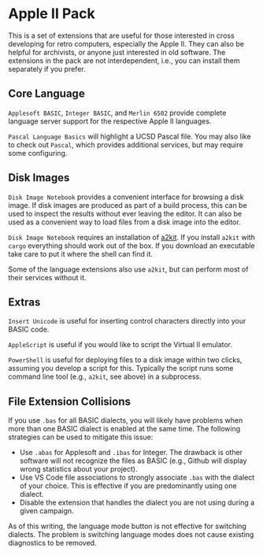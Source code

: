 # Apple II Pack

This is a set of extensions that are useful for those interested in cross developing for retro computers, especially the Apple II.  They can also be helpful for archivists, or anyone just interested in old software.  The extensions in the pack are not interdependent, i.e., you can install them separately if you prefer.

## Core Language

`Applesoft BASIC`, `Integer BASIC`, and `Merlin 6502` provide complete language server support for the respective Apple II languages.

`Pascal Language Basics` will highlight a UCSD Pascal file.  You may also like to check out `Pascal`, which provides additional services, but may require some configuring.

## Disk Images

`Disk Image Notebook` provides a convenient interface for browsing a disk image.  If disk images are produced as part of a build process, this can be used to inspect the results without ever leaving the editor.  It can also be used as a convenient way to load files from a disk image into the editor.

`Disk Image Notebook` requires an installation of [a2kit](https://github.com/dfgordon/a2kit).  If you install `a2kit` with `cargo` everything should work out of the box.  If you download an executable take care to put it where the shell can find it.

Some of the language extensions also use `a2kit`, but can perform most of their services without it.

## Extras

`Insert Unicode` is useful for inserting control characters directly into your BASIC code.

`AppleScript` is useful if you would like to script the Virtual II emulator.

`PowerShell` is useful for deploying files to a disk image within two clicks, assuming you develop a script for this.  Typically the script runs some command line tool (e.g., `a2kit`, see above) in a subprocess.  

## File Extension Collisions

If you use `.bas` for all BASIC dialects, you will likely have problems when more than one BASIC dialect is enabled at the same time.  The following strategies can be used to mitigate this issue:

* Use `.abas` for Applesoft and `.ibas` for Integer.  The drawback is other software will not recognize the files as BASIC (e.g., Github will display wrong statistics about your project).
* Use VS Code file associations to strongly associate `.bas` with the dialect of your choice.  This is effective if you are predominantly using one dialect.
* Disable the extension that handles the dialect you are not using during a given campaign.

As of this writing, the language mode button is not effective for switching dialects.  The problem is switching language modes does not cause existing diagnostics to be removed.